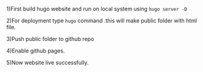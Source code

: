 1)First build hugo website and  run on local system using `hugo server -D`

2)For deployment type `hugo` command .this will make public folder with html file.

3)Push public folder to github repo 

4)Enable github pages. 

5)Now website live successfully.
